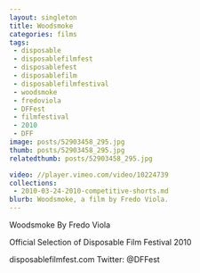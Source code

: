 ```yaml
---
layout: singleton
title: Woodsmoke
categories: films
tags:
 - disposable
 - disposablefilmfest
 - disposablefest
 - disposablefilm
 - disposablefilmfestival
 - woodsmoke
 - fredoviola
 - DFFest
 - filmfestival
 - 2010
 - DFF
image: posts/52903458_295.jpg
thumb: posts/52903458_295.jpg
relatedthumb: posts/52903458_295.jpg

video: //player.vimeo.com/video/10224739
collections:
 - 2010-03-24-2010-competitive-shorts.md
blurb: Woodsmoke, a film by Fredo Viola.
---
```


Woodsmoke
By Fredo Viola

Official Selection of Disposable Film Festival 2010

disposablefilmfest.com
Twitter: @DFFest